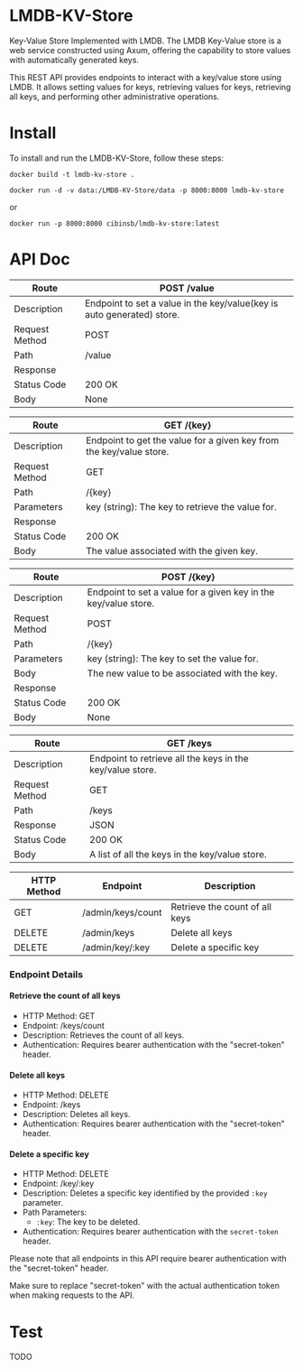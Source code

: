 # LMDB-KV-Store
Key-Value Store Implemented with LMDB.
The LMDB Key-Value store is a web service constructed using Axum, 
offering the capability to store values with automatically generated keys.

This REST API provides endpoints to interact with a key/value store using LMDB. 
It allows setting values for keys, retrieving values for keys, retrieving all keys,
and performing other administrative operations.

# Install
To install and run the LMDB-KV-Store, follow these steps:
```
docker build -t lmdb-kv-store .

docker run -d -v data:/LMDB-KV-Store/data -p 8000:8000 lmdb-kv-store 
```
or 

```
docker run -p 8000:8000 cibinsb/lmdb-kv-store:latest
```

# API Doc

| Route       | POST /value                                                            |
|-------------|------------------------------------------------------------------------|
| Description | Endpoint to set a value in the key/value(key is auto generated) store. |
| Request  Method  |     POST                                                                   |                                                              |
| Path        | /value                                                                 |
| Response    |                                                                        |
| Status Code | 200 OK                                                                 |
| Body        | None                                                                   |

| Route       | GET /{key}  |
|-------------|-------------|
| Description | Endpoint to get the value for a given key from the key/value store. |
| Request  Method   |      GET       |
| Path        | /{key}      |
| Parameters  | key (string): The key to retrieve the value for. |
| Response    |             |
| Status Code | 200 OK      |
| Body        | The value associated with the given key. |

| Route       | POST /{key} |
|-------------|-------------|
| Description | Endpoint to set a value for a given key in the key/value store. |
| Request  Method   |     POST        |
| Path        | /{key}      |
| Parameters  | key (string): The key to set the value for. |
| Body        | The new value to be associated with the key. |
| Response    |             |
| Status Code | 200 OK      |
| Body        | None        |

| Route       | GET /keys                                                 |
|-------------|-----------------------------------------------------------|
| Description | Endpoint to retrieve all the keys in the key/value store. |
| Request   Method  | GET                                                       |
| Path        | /keys                                                     |
| Response    | JSON                                                      |
| Status Code | 200 OK                                                    |
| Body        | A list of all the keys in the key/value store.            |


| HTTP Method | Endpoint          | Description                               |
|-------------|-------------------|-------------------------------------------|
| GET         | /admin/keys/count | Retrieve the count of all keys             |
| DELETE      | /admin/keys       | Delete all keys                            |
| DELETE      | /admin/key/:key   | Delete a specific key                      |

### Endpoint Details

#### Retrieve the count of all keys

- HTTP Method: GET
- Endpoint: /keys/count
- Description: Retrieves the count of all keys.
- Authentication: Requires bearer authentication with the "secret-token" header.

#### Delete all keys

- HTTP Method: DELETE
- Endpoint: /keys
- Description: Deletes all keys.
- Authentication: Requires bearer authentication with the "secret-token" header.

#### Delete a specific key

- HTTP Method: DELETE
- Endpoint: /key/:key
- Description: Deletes a specific key identified by the provided `:key` parameter.
- Path Parameters:
  - `:key`: The key to be deleted.
- Authentication: Requires bearer authentication with the `secret-token` header.

Please note that all endpoints in this API require bearer authentication with the "secret-token" header.

Make sure to replace "secret-token" with the actual authentication token when making requests to the API.

# Test

TODO
